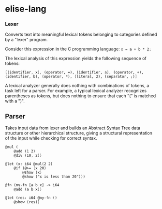 # elise-lang

### Lexer

Converts text into meaningful lexical tokens belonging to categories defined by a "lexer" program.

Consider this expression in the C programming language: `x = a + b * 2;`

The lexical analysis of this expression yields the following sequence of tokens:

```
[(identifier, x), (operator, =), (identifier, a), (operator, +), (identifier, b), (operator, *), (literal, 2), (separator, ;)]
```

A lexical analyzer generally does nothing with combinations of tokens, a task left for a parser. For example, a typical lexical analyzer recognizes parentheses as tokens, but does nothing to ensure that each "(" is matched with a ")".

## Parser

Takes input data from lexer and builds an Abstract Syntax Tree data structure or other hierarchical structure, giving a structural representation of the input while checking for correct syntax.

```
@mul (
    @add (1 2) 
    @div (10, 2))

@let (x: i64 @mul(2 2)
    @if (@>= (x 20)
        @show (x)
        @show ("x is less than 20")))
 
@fn (my-fn [a b x] -> i64 
    @add (a b x))

@let (res: i64 @my-fn ()
    @show (res))
```
